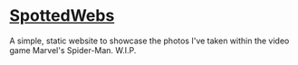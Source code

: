 # [SpottedWebs](https://spottedwebs.netlify.app)
A simple, static website to showcase the photos I've taken within the video game Marvel's Spider-Man. W.I.P.
